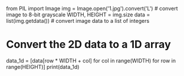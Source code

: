 from PIL import Image
img = Image.open('1.jpg').convert('L')  # convert image to 8-bit grayscale
WIDTH, HEIGHT = img.size
data = list(img.getdata())  # convert image data to a list of integers
# Convert the 2D data to a 1D array
data_1d = [data[row * WIDTH + col] for col in range(WIDTH) for row in range(HEIGHT)]
print(data_1d)
